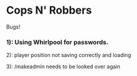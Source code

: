 # Cops N' Robbers

Bugs!

### 1): Using Whirlpool for passwords. 

2): player position not saving correctly and loading

3): /makeadmin needs to be looked over again
